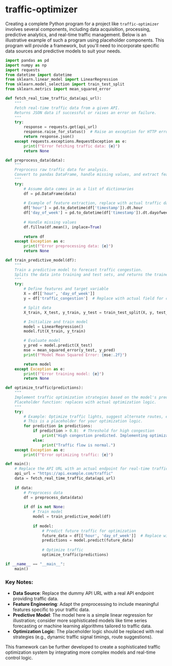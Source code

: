 # traffic-optimizer

Creating a complete Python program for a project like `traffic-optimizer` involves several components, including data acquisition, processing, predictive analytics, and real-time traffic management. Below is an illustrative example of such a program using placeholder components. This program will provide a framework, but you'll need to incorporate specific data sources and predictive models to suit your needs.

```python
import pandas as pd
import numpy as np
import requests
from datetime import datetime
from sklearn.linear_model import LinearRegression
from sklearn.model_selection import train_test_split
from sklearn.metrics import mean_squared_error

def fetch_real_time_traffic_data(api_url):
    """
    Fetch real-time traffic data from a given API.
    Returns JSON data if successful or raises an error on failure.
    """
    try:
        response = requests.get(api_url)
        response.raise_for_status()  # Raise an exception for HTTP errors
        return response.json()
    except requests.exceptions.RequestException as e:
        print(f"Error fetching traffic data: {e}")
        return None

def preprocess_data(data):
    """
    Preprocess raw traffic data for analysis.
    Convert to pandas DataFrame, handle missing values, and extract features.
    """
    try:
        # Assume data comes in as a list of dictionaries
        df = pd.DataFrame(data)
        
        # Example of feature extraction, replace with actual traffic data features
        df['hour'] = pd.to_datetime(df['timestamp']).dt.hour
        df['day_of_week'] = pd.to_datetime(df['timestamp']).dt.dayofweek
        
        # Handle missing values
        df.fillna(df.mean(), inplace=True)
        
        return df
    except Exception as e:
        print(f"Error preprocessing data: {e}")
        return None

def train_predictive_model(df):
    """
    Train a predictive model to forecast traffic congestion.
    Splits the data into training and test sets, and returns the trained model.
    """
    try:
        # Define features and target variable
        X = df[['hour', 'day_of_week']]
        y = df['traffic_congestion']  # Replace with actual field for congestion

        # Split data
        X_train, X_test, y_train, y_test = train_test_split(X, y, test_size=0.2, random_state=42)

        # Initialize and train model
        model = LinearRegression()
        model.fit(X_train, y_train)

        # Evaluate model
        y_pred = model.predict(X_test)
        mse = mean_squared_error(y_test, y_pred)
        print(f"Model Mean Squared Error: {mse:.2f}")

        return model
    except Exception as e:
        print(f"Error training model: {e}")
        return None

def optimize_traffic(predictions):
    """
    Implement traffic optimization strategies based on the model's predictions.
    Placeholder function: replaces with actual optimization logic.
    """
    try:
        # Example: Optimize traffic lights, suggest alternate routes, etc.
        # This is a placeholder for your optimization logic.
        for prediction in predictions:
            if prediction > 0.8:  # Threshold for high congestion
                print("High congestion predicted. Implementing optimization strategies.")
            else:
                print("Traffic flow is normal.")
    except Exception as e:
        print(f"Error optimizing traffic: {e}")

def main():
    # Replace the API URL with an actual endpoint for real-time traffic data
    api_url = "https://api.example.com/traffic"  
    data = fetch_real_time_traffic_data(api_url)
    
    if data:
        # Preprocess data
        df = preprocess_data(data)
        
        if df is not None:
            # Train model
            model = train_predictive_model(df)
            
            if model:
                # Predict future traffic for optimization
                future_data = df[['hour', 'day_of_week']]  # Replace with actual future data
                predictions = model.predict(future_data)
                
                # Optimize traffic
                optimize_traffic(predictions)

if __name__ == "__main__":
    main()
```

### Key Notes:
- **Data Source**: Replace the dummy API URL with a real API endpoint providing traffic data.
- **Feature Engineering**: Adapt the preprocessing to include meaningful features specific to your traffic data.
- **Predictive Model**: The model here is a simple linear regression for illustration; consider more sophisticated models like time series forecasting or machine learning algorithms tailored to traffic data.
- **Optimization Logic**: The placeholder logic should be replaced with real strategies (e.g., dynamic traffic signal timings, route suggestions).

This framework can be further developed to create a sophisticated traffic optimization system by integrating more complex models and real-time control logic.